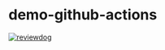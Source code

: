 # demo-github-actions
<!-- Replace <OWNER> and <REPOSITORY>. It assumes workflow name is "reviewdog" -->
[![reviewdog](https://github.com/lakshmi-udaan/demo-github-actions/workflows/reviewdog/badge.svg?branch=main&event=push)](https://github.com/lakshmi-udaan/demo-github-actions/actions?query=workflow%3Areviewdog+event%3Apush+branch%3Amain)
